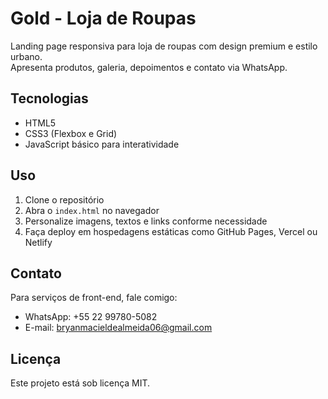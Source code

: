 # Gold - Loja de Roupas

Landing page responsiva para loja de roupas com design premium e estilo urbano.  
Apresenta produtos, galeria, depoimentos e contato via WhatsApp.

## Tecnologias

- HTML5  
- CSS3 (Flexbox e Grid)  
- JavaScript básico para interatividade

## Uso

1. Clone o repositório  
2. Abra o `index.html` no navegador  
3. Personalize imagens, textos e links conforme necessidade  
4. Faça deploy em hospedagens estáticas como GitHub Pages, Vercel ou Netlify

## Contato

Para serviços de front-end, fale comigo:  
- WhatsApp: +55 22 99780-5082  
- E-mail: bryanmacieldealmeida06@gmail.com

## Licença

Este projeto está sob licença MIT.
